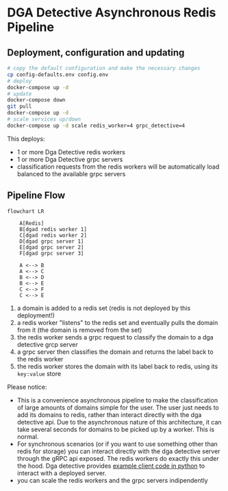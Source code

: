 # DGA Detective Asynchronous Redis Pipeline

## Deployment, configuration and updating

```bash
# copy the default configuration and make the necessary changes
cp config-defaults.env config.env
# deploy
docker-compose up -d
# update
docker-compose down
git pull
docker-compose up -d
# scale services up/down
docker-compose up -d scale redis_worker=4 grpc_detective=4
```
This deploys:
* 1 or more Dga Detective redis workers
* 1 or more Dga Detective grpc servers
* classification requests from the redis workers will be automatically load balanced to the available grpc servers

## Pipeline Flow

```mermaid
flowchart LR

    A[Redis]
    B[dgad redis worker 1]
    C[dgad redis worker 2]
    D[dgad grpc server 1]
    E[dgad grpc server 2]
    F[dgad grpc server 3]

    A <--> B
    A <--> C
    B <--> D
    B <--> E
    C <--> F
    C <--> E

```

1. a domain is added to a redis set (redis is not deployed by this deployment!)
2. a redis worker "listens" to the redis set and eventually pulls the domain from it (the domain is removed from the set)
3. the redis worker sends a grpc request to classify the domain to a dga detective grcp server
4. a grpc server then classifies the domain and returns the label back to the redis worker
5. the redis worker stores the domain with its label back to redis, using its `key:value` store

Please notice:
* This is a convenience asynchronous pipeline to make the classification of large amounts of domains simple for the user. The user just needs to add its domains to redis, rather than interact directly with the dga detective api. Due to the asynchronous nature of this architecture, it can take several seconds for domains to be picked up by a worker. This is normal.
* For synchronous scenarios (or if you want to use something other than redis for storage) you can interact directly with the dga detective server through the gRPC api exposed. The redis workers do exactly this under the hood. Dga detective provides [example client code in python](https://gitlab.com/cossas/dgad/-/blob/v3.1.0/dgad/grpc/classifier_client.py) to interact with a deployed server.
* you can scale the redis workers and the grpc servers indipendently
